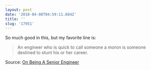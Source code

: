 ```yaml
---
layout: post
date: '2018-04-08T04:59:11.684Z'
title: ''
slug: '17951'
---
```

So much good in this, but my favorite line is:

> An engineer who is quick to call someone a moron is someone destined to stunt his or her career.

Source: [On Being A Senior Engineer](https://www.kitchensoap.com/2012/10/25/on-being-a-senior-engineer/)
